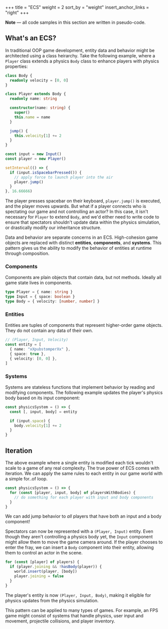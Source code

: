 +++
title = "ECS"
weight = 2
sort_by = "weight"
insert_anchor_links = "right"
+++

**Note** — all code samples in this section are written in pseudo-code.

## What's an ECS?

In traditional OOP game development, entity data and behavior might be architected using a class heirarchy. Take the following example, where a `Player` class extends a physics `Body` class to enhance players with physics properties:

```typescript
class Body {
  readonly velocity = [0, 0]
}

class Player extends Body {
  readonly name: string

  constructor(name: string) {
    super()
    this.name = name
  }

  jump() {
    this.velocity[1] += 2
  }
}

const input = new Input()
const player = new Player()

setInterval(() => {
  if (input.isSpacebarPressed()) {
    // apply force to launch player into the air
    player.jump()
  }
}, 16.66666)
```

The player presses spacebar on their keyboard, `player.jump()` is executed, and the player moves upwards. But what if a player connects who is spectating our game and not controlling an actor? In this case, it isn't necessary for `Player` to extend `Body`, and we'd either need to write code to ensure that spectators shouldn't update data within the physics simulation, or drastically modify our inheritance structure.

Data and behavior are separate concerns in an ECS. High-cohesion game objects are replaced with distinct **entities**, **components**, and **systems**. This pattern gives us the ability to modify the behavior of entities at runtime through composition.

### Components

Components are plain objects that contain data, but not methods. Ideally all game state lives in components.

```typescript
type Player = { name: string }
type Input = { space: boolean }
type Body = { velocity: [number, number] }
```

### Entities

Entities are tuples of components that represent higher-order game objects. They do not contain any data of their own.

```typescript
// (Player, Input, Velocity)
const entity = [
  { name: "xXpubstomperXx" },
  { space: true },
  { velocity: [0, 0] },
]
```

### Systems

Systems are stateless functions that implement behavior by reading and modifying components. The following example updates the player's physics body based on its input component:

```typescript
const physicsSystem = () => {
  const [, input, body] = entity

  if (input.space) {
    body.velocity[1] += 2
  }
}
```

## Iteration

The above example where a single entity is modified each tick wouldn't scale to a game of any real complexity. The true power of ECS comes with iteration. We can apply the same rules to each entity in our game world with a simple for..of loop.

```typescript
const physicsSystem = () => {
  for (const [player, input, body] of playersWithBodies) {
    // do something for each player with input and body components
  }
}
```

We can add jump behavior to _all_ players that have both an input and a body component!

Spectators can now be represented with a `(Player, Input)` entity. Even though they aren't controlling a physics body yet, the `Input` component might allow them to move the game camera around. If the player chooses to enter the fray, we can insert a `Body` component into their entity, allowing them to control an actor in the scene.

```typescript
for (const [player] of players) {
  if (player.joining && !hasBody(player)) {
    world.insert(player, [body])
    player.joining = false
  }
}
```

The player's entity is now `(Player, Input, Body)`, making it eligible for physics updates from the physics simulation.

This pattern can be applied to many types of games. For example, an FPS game might consist of systems that handle physics, user input and movement, projectile collisions, and player inventory.
